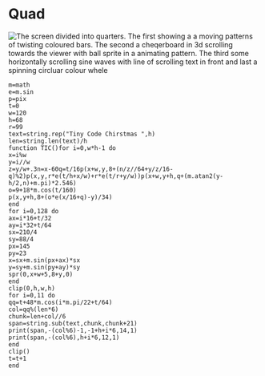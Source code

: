 # Quad
![The screen divided into quarters. The first showing a a moving patterns of twisting coloured bars. The second a cheqerboard in 3d scrolling towards the viewer with ball sprite in a animating pattern. The third some horizontally scrolling sine waves with line of scrolling text in front and last a spinning circluar colour whele](./quad.gif)
```
m=math
e=m.sin
p=pix
t=0
w=120
h=68
r=99
text=string.rep("Tiny Code Chirstmas ",h)
len=string.len(text)/h
function TIC()for i=0,w*h-1 do
x=i%w
y=i//w
z=y/w+.3n=x-60q=t/16p(x+w,y,8+(n/z//64+y/z/16-q)%2)p(x,y,r*e(t/h+x/w)+r*e(t/r+y/w))p(x+w,y+h,q+(m.atan2(y-h/2,n)+m.pi)*2.546)
o=9+18*m.cos(t/160)
p(x,y+h,8+(o*e(x/16+q)-y)/34)
end
for i=0,128 do
ax=i*16+t/32
ay=i*32+t/64
sx=210/4
sy=88/4
px=145
py=23
x=sx+m.sin(px+ax)*sx
y=sy+m.sin(py+ay)*sy
spr(0,x+w+5,8+y,0)
end
clip(0,h,w,h)
for i=0,11 do
qq=t+48*m.cos(i*m.pi/22+t/64)
col=qq%(len*6)
chunk=len+col//6
span=string.sub(text,chunk,chunk+21)
print(span,-(col%6)-1,-1+h+i*6,14,1)
print(span,-(col%6),h+i*6,12,1)
end
clip()
t=t+1
end
```